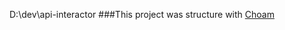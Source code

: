 D:\dev\api-interactor
###This project was structure with [Choam](https://github.com/cowboycodr/choam)